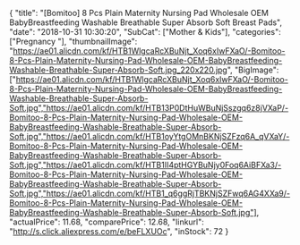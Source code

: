 {
	"title": "[Bomitoo] 8 Pcs Plain Maternity Nursing Pad Wholesale OEM BabyBreastfeeding Washable Breathable Super Absorb Soft Breast Pads",
	"date": "2018-10-31 10:30:20",
	"SubCat": ["Mother & Kids"],
	"categories": ["Pregnancy "],
	"thumbnailImage": "https://ae01.alicdn.com/kf/HTB1WlgcaRcXBuNjt_Xoq6xIwFXaO/-Bomitoo-8-Pcs-Plain-Maternity-Nursing-Pad-Wholesale-OEM-BabyBreastfeeding-Washable-Breathable-Super-Absorb-Soft.jpg_220x220.jpg",
	"BigImage": ["https://ae01.alicdn.com/kf/HTB1WlgcaRcXBuNjt_Xoq6xIwFXaO/-Bomitoo-8-Pcs-Plain-Maternity-Nursing-Pad-Wholesale-OEM-BabyBreastfeeding-Washable-Breathable-Super-Absorb-Soft.jpg","https://ae01.alicdn.com/kf/HTB13P0DtHuWBuNjSszgq6z8jVXaP/-Bomitoo-8-Pcs-Plain-Maternity-Nursing-Pad-Wholesale-OEM-BabyBreastfeeding-Washable-Breathable-Super-Absorb-Soft.jpg","https://ae01.alicdn.com/kf/HTB1oyYtgOMnBKNjSZFzq6A_qVXaY/-Bomitoo-8-Pcs-Plain-Maternity-Nursing-Pad-Wholesale-OEM-BabyBreastfeeding-Washable-Breathable-Super-Absorb-Soft.jpg","https://ae01.alicdn.com/kf/HTB1II4ptHGYBuNjy0Foq6AiBFXa3/-Bomitoo-8-Pcs-Plain-Maternity-Nursing-Pad-Wholesale-OEM-BabyBreastfeeding-Washable-Breathable-Super-Absorb-Soft.jpg","https://ae01.alicdn.com/kf/HTB1_q6ggRjTBKNjSZFwq6AG4XXa9/-Bomitoo-8-Pcs-Plain-Maternity-Nursing-Pad-Wholesale-OEM-BabyBreastfeeding-Washable-Breathable-Super-Absorb-Soft.jpg"],
	"actualPrice": 11.68,
	"comparePrice": 12.68,
	"linkurl": "http://s.click.aliexpress.com/e/beFLXUOc",
	"inStock": 72
}
